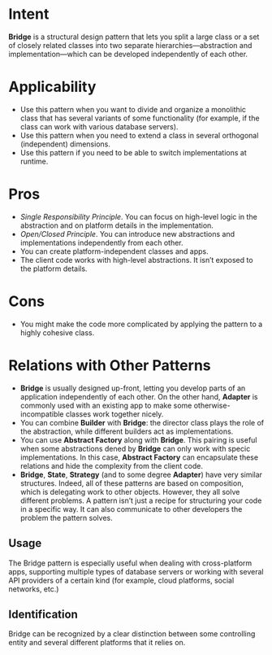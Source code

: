 # Intent
**Bridge** is a structural design pattern that lets you split a large class or a set of closely related classes into two separate hierarchies—abstraction and implementation—which can be developed independently of each other.

# Applicability
* Use this pattern when you want to divide and organize a monolithic class that has several variants of some functionality (for example, if the class can work with various database servers).
* Use this pattern when you need to extend a class in several orthogonal (independent) dimensions.
* Use this pattern if you need to be able to switch implementations at runtime.

# Pros
* _Single Responsibility Principle_. You can focus on high-level logic in the abstraction and on platform details in the implementation.
* _Open/Closed Principle_. You can introduce new abstractions and implementations independently from each other.
* You can create platform-independent classes and apps.
* The client code works with high-level abstractions. It isn’t exposed to the platform details.

# Cons
* You might make the code more complicated by applying the pattern to a highly cohesive class.

# Relations with Other Patterns
* **Bridge** is usually designed up-front, letting you develop parts of an application independently of each other. On the other hand, **Adapter** is commonly used with an existing app to make some otherwise-incompatible classes work together nicely.
* You can combine **Builder** with **Bridge**: the director class plays the role of the abstraction, while different builders act as implementations.
* You can use **Abstract Factory** along with **Bridge**. This pairing is useful when some abstractions dened by **Bridge** can only work with specic implementations. In this case, **Abstract Factory** can encapsulate these relations and hide the complexity from the client code.
* **Bridge**, **State**, **Strategy** (and to some degree **Adapter**) have very similar structures. Indeed, all of these patterns are based on composition, which is delegating work to other objects. However, they all solve different problems. A pattern isn’t just a recipe for structuring your code in a specific way. It can also communicate to other developers the problem the pattern solves.

## Usage
The Bridge pattern is especially useful when dealing with cross-platform apps, supporting multiple types of database servers or working with several API providers of a certain kind (for example, cloud platforms, social networks, etc.)

## Identification
Bridge can be recognized by a clear distinction between some controlling entity and several different platforms that it relies on.
